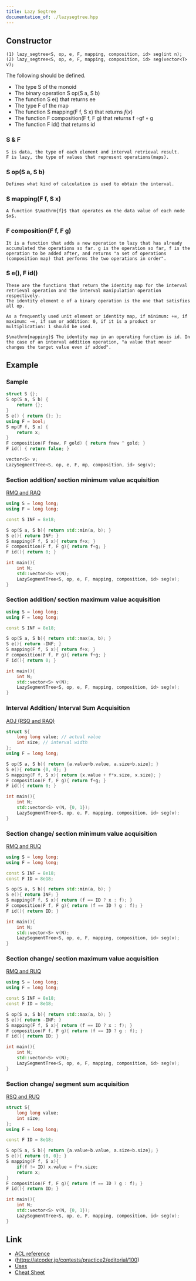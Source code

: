 ```yaml
---
title: Lazy Segtree
documentation_of: ./lazysegtree.hpp
---
```


## Constructor
	(1) lazy_segtree<S, op, e, F, mapping, composition, id> seg(int n);
	(2) lazy_segtree<S, op, e, F, mapping, composition, id> seg(vector<T> v);

The following should be defined.

- The type S of the monoid
- The binary operation S op(S a, S b)
- The function S e() that returns ee
- The type F of the map
- The function S mapping(F f, S x) that returns $f(x)$
- The function F composition(F f, F g) that returns f $\mathrm{\circ gf∘g}$
- The function F id() that returns $\mathrm{id}$

### S & F
	S is data, the type of each element and interval retrieval result.
	F is lazy, the type of values that represent operations(maps).

### S op(S a, S b)
	Defines what kind of calculation is used to obtain the interval.

### S mapping(F f, S x)
	A function $\mathrm{f}$ that operates on the data value of each node $x$.

### F composition(F f, F g)
	It is a function that adds a new operation to lazy that has already accumulated the operations so far. g is the operation so far, f is the operation to be added after, and returns "a set of operations (composition map) that performs the two operations in order".

### S e(), F id()
	These are the functions that return the identity map for the interval retrieval operation and the interval manipulation operation respectively.
	The identity element e of a binary operation is the one that satisfies all op.

	As a frequently used unit element or identity map, if minimum: +∞, if maximum: −∞, if sum or addition: 0, if it is a product or multiplication: 1 should be used.

	$\mathrm{mapping}$ The identity map in an operating function is id. In the case of an interval addition operation, "a value that never changes the target value even if added". 

## Example
### Sample
```cpp
struct S {};
S op(S a, S b) {
    return {};
}
S e() { return {}; };
using F = bool;
S mp(F f, S x) {
    return x;
}
F composition(F fnew, F gold) { return fnew ^ gold; }
F id() { return false; }

vector<S> v;
LazySegmentTree<S, op, e, F, mp, composition, id> seg(v);
```

### Section addition/ section minimum value acquisition
[RMQ and RAQ](https://onlinejudge.u-aizu.ac.jp/problems/DSL_2_H)
```cpp
using S = long long;
using F = long long;

const S INF = 8e18;

S op(S a, S b){ return std::min(a, b); }
S e(){ return INF; }
S mapping(F f, S x){ return f+x; }
F composition(F f, F g){ return f+g; }
F id(){ return 0; }

int main(){
    int N;
    std::vector<S> v(N);
    LazySegmentTree<S, op, e, F, mapping, composition, id> seg(v);
}
```

### Section addition/ section maximum value acquisition
```cpp
using S = long long;
using F = long long;

const S INF = 8e18;

S op(S a, S b){ return std::max(a, b); }
S e(){ return -INF; }
S mapping(F f, S x){ return f+x; }
F composition(F f, F g){ return f+g; }
F id(){ return 0; }

int main(){
    int N;
    std::vector<S> v(N);
    LazySegmentTree<S, op, e, F, mapping, composition, id> seg(v);
}
```

### Interval Addition/ Interval Sum Acquisition
[AOJ (RSQ and RAQ)](https://onlinejudge.u-aizu.ac.jp/problems/DSL_2_G)
```cpp
struct S{
    long long value; // actual value
    int size; // interval width
};
using F = long long;

S op(S a, S b){ return {a.value+b.value, a.size+b.size}; }
S e(){ return {0, 0}; }
S mapping(F f, S x){ return {x.value + f*x.size, x.size}; }
F composition(F f, F g){ return f+g; }
F id(){ return 0; }

int main(){
    int N;
    std::vector<S> v(N, {0, 1});
    LazySegmentTree<S, op, e, F, mapping, composition, id> seg(v);
}
```

### Section change/ section minimum value acquisition
[RMQ and RUQ](https://onlinejudge.u-aizu.ac.jp/problems/DSL_2_F)
```cpp
using S = long long;
using F = long long;

const S INF = 8e18;
const F ID = 8e18;

S op(S a, S b){ return std::min(a, b); }
S e(){ return INF; }
S mapping(F f, S x){ return (f == ID ? x : f); }
F composition(F f, F g){ return (f == ID ? g : f); }
F id(){ return ID; }

int main(){
    int N;
    std::vector<S> v(N);
    LazySegmentTree<S, op, e, F, mapping, composition, id> seg(v);
}
```

### Section change/ section maximum value acquisition
[RMQ and RUQ](https://onlinejudge.u-aizu.ac.jp/problems/DSL_2_F)
```cpp
using S = long long;
using F = long long;

const S INF = 8e18;
const F ID = 8e18;

S op(S a, S b){ return std::max(a, b); }
S e(){ return -INF; }
S mapping(F f, S x){ return (f == ID ? x : f); }
F composition(F f, F g){ return (f == ID ? g : f); }
F id(){ return ID; }

int main(){
    int N;
    std::vector<S> v(N);
    LazySegmentTree<S, op, e, F, mapping, composition, id> seg(v);
}
```

### Section change/ segment sum acquisition
[RSQ and RUQ](https://onlinejudge.u-aizu.ac.jp/problems/DSL_2_I)
```cpp
struct S{
    long long value;
    int size;
};
using F = long long;

const F ID = 8e18;

S op(S a, S b){ return {a.value+b.value, a.size+b.size}; }
S e(){ return {0, 0}; }
S mapping(F f, S x){
    if(f != ID) x.value = f*x.size;
    return x;
}
F composition(F f, F g){ return (f == ID ? g : f); }
F id(){ return ID; }

int main(){
    int N;
    std::vector<S> v(N, {0, 1});
    LazySegmentTree<S, op, e, F, mapping, composition, id> seg(v);
}
```



## Link

- [ACL reference](https://atcoder.github.io/ac-library/production/document_en/lazysegtree.html)
- (https://atcoder.jp/contests/practice2/editorial/100)
- [Uses](https://betrue12.hateblo.jp/entry/2020/09/22/194541)
- [Cheat Sheet](https://betrue12.hateblo.jp/entry/2020/09/23/005940)